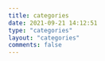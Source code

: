 ```yaml
---
title: categories
date: 2021-09-21 14:12:51
type: "categories"
layout: "categories"
comments: false
---
```

